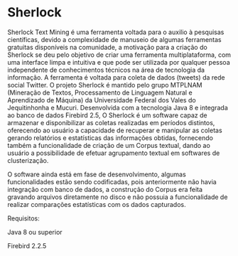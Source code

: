 # Sherlock

Sherlock Text Mining é uma ferramenta voltada para o auxilio à pesquisas científicas, devido a complexidade de manuseio de algumas ferramentas gratuitas disponíveis na comunidade, a motivação para a criação do Sherlock se deu pelo objetivo de criar uma ferramenta multiplataforma, com uma interface limpa e intuitiva e que pode ser utilizada por qualquer pessoa independente de conhecimentos técnicos na área de tecnologia da informação. A ferramenta é voltada para coleta de dados (tweets) da rede social Twitter. O projeto Sherlock é mantido pelo grupo MTPLNAM (Mineração de Textos, Processamento de Linguagem Natural e Aprendizado de Máquina) da Universidade Federal dos Vales do Jequitinhonha e Mucuri. Desenvolvida com a tecnologia Java 8 e integrada ao banco de dados Firebird 2.5, O Sherlock é um software capaz de armazenar e disponibilizar as coletas realizadas em períodos distintos, oferecendo ao usuário a capacidade de recuperar e manipular as coletas gerando relatórios e estatísticas das informações obtidas, fornecendo também a funcionalidade de criação de um Corpus textual, dando ao usuário a possibilidade de efetuar agrupamento textual em softwares de clusterização.

O software ainda está em fase de desenvolvimento, algumas funcionalidades estão sendo codificadas, pois anteriormente não havia integração com banco de dados, a construção do Corpus era feita gravando arquivos diretamente no disco e não possuia a funcionalidade de realizar comparações estatísticas com os dados capturados.


Requisitos:

Java 8 ou superior

Firebird 2.2.5



